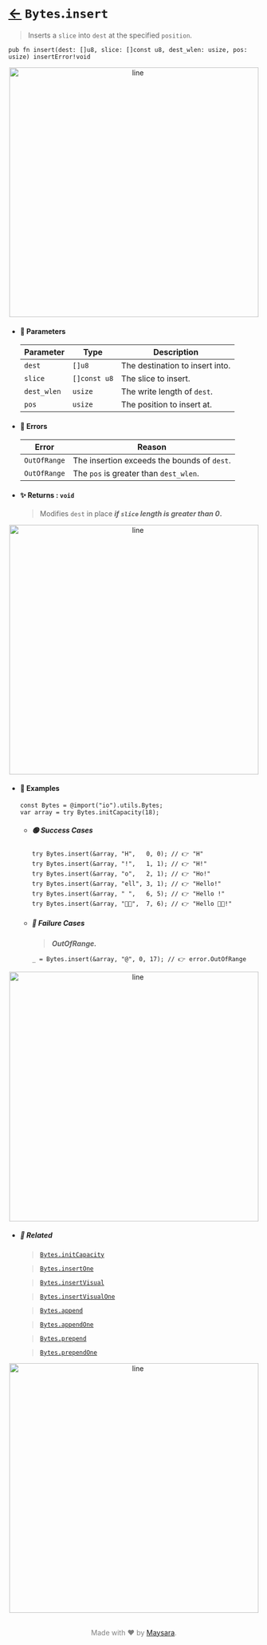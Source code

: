 # [←](../Bytes.md) `Bytes`.`insert`

> Inserts a `slice` into `dest` at the specified `position`.

```zig
pub fn insert(dest: []u8, slice: []const u8, dest_wlen: usize, pos: usize) insertError!void
```


<div align="center">
<img src="https://github.com/maysara-elshewehy/io-bench/tree/main/dist/img/md/line.png" alt="line" style="width:500px;"/>
</div>

- #### 🧩 Parameters

    | Parameter   | Type         | Description                     |
    | ----------- | ------------ | ------------------------------- |
    | `dest`      | `[]u8`       | The destination to insert into. |
    | `slice`     | `[]const u8` | The slice to insert.            |
    | `dest_wlen` | `usize`      | The write length of `dest`.     |
    | `pos`       | `usize`      | The position to insert at.      |

- #### 🚫 Errors

    | Error        | Reason                                      |
    | ------------ | ------------------------------------------- |
    | `OutOfRange` | The insertion exceeds the bounds of `dest`. |
    | `OutOfRange` | The `pos` is greater than `dest_wlen`.      |

- #### ✨ Returns : `void`

    > Modifies `dest` in place **_if `slice` length is greater than 0_.**

<div align="center">
<img src="https://github.com/maysara-elshewehy/io-bench/tree/main/dist/img/md/line.png" alt="line" style="width:500px;"/>
</div>

- #### 🧪 Examples

    ```zig
    const Bytes = @import("io").utils.Bytes;
    var array = try Bytes.initCapacity(18);
    ```

    - ##### 🟢 Success Cases

        ```zig
        try Bytes.insert(&array, "H",   0, 0); // 👉 "H"
        try Bytes.insert(&array, "!",   1, 1); // 👉 "H!"
        try Bytes.insert(&array, "o",   2, 1); // 👉 "Ho!"
        try Bytes.insert(&array, "ell", 3, 1); // 👉 "Hello!"
        try Bytes.insert(&array, " ",   6, 5); // 👉 "Hello !"
        try Bytes.insert(&array, "👨‍🏭",  7, 6); // 👉 "Hello 👨‍🏭!"
        ```

    - ##### 🔴 Failure Cases

        > **_OutOfRange._**

        ```zig
        _ = Bytes.insert(&array, "@", 0, 17); // 👉 error.OutOfRange
        ```

<div align="center">
<img src="https://github.com/maysara-elshewehy/io-bench/tree/main/dist/img/md/line.png" alt="line" style="width:500px;"/>
</div>

- ##### 🔗 Related

  > [`Bytes.initCapacity`](./initCapacity.md)

  > [`Bytes.insertOne`](./insertOne.md)

  > [`Bytes.insertVisual`](./insertVisual.md)

  > [`Bytes.insertVisualOne`](./insertVisualOne.md)

  > [`Bytes.append`](./append.md)

  > [`Bytes.appendOne`](./appendOne.md)

  > [`Bytes.prepend`](./prepend.md)

  > [`Bytes.prependOne`](./prependOne.md)

<div align="center">
<img src="https://github.com/maysara-elshewehy/io-bench/tree/main/dist/img/md/line.png" alt="line" style="width:500px;"/>
</div>

<p align="center" style="color:grey;"><br />Made with ❤️ by <a href="http://github.com/maysara-elshewehy" target="blank">Maysara</a>.</p>